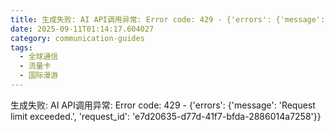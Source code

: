 ```yaml
---
title: 生成失败: AI API调用异常: Error code: 429 - {'errors': {'message': 'Request limit exceeded.', 'request_id': 'a70250f2-b793-484a-8002-af64f27b8abb'}}
date: 2025-09-11T01:14:17.604027
category: communication-guides
tags:
  - 全球通信
  - 流量卡
  - 国际漫游
---
```


生成失败: AI API调用异常: Error code: 429 - {'errors': {'message': 'Request limit exceeded.', 'request_id': 'e7d20635-d77d-41f7-bfda-2886014a7258'}}